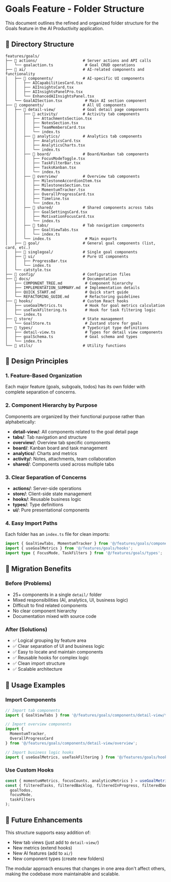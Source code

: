 # Goals Feature - Folder Structure

This document outlines the refined and organized folder structure for the Goals feature in the AI Productivity application.

## 📁 Directory Structure

```
features/goals/
├── 📂 actions/                    # Server actions and API calls
│   └── goalaction.ts              # Goal CRUD operations
├── 📂 ai/                         # AI-related components and functionality
│   ├── 📂 components/             # AI-specific UI components
│   │   ├── AICapabilitiesCard.tsx
│   │   ├── AIInsightsCard.tsx
│   │   ├── AIInsightsPanelPro.tsx
│   │   └── EnhancedAIInsightsPanel.tsx
│   └── GoalAISection.tsx          # Main AI section component
├── 📂 components/                 # All UI components
│   ├── 📂 detail-view/            # Goal detail page components
│   │   ├── 📂 activity/           # Activity tab components
│   │   │   ├── AttachmentsSection.tsx
│   │   │   ├── NotesSection.tsx
│   │   │   ├── TeamMembersCard.tsx
│   │   │   └── index.ts
│   │   ├── 📂 analytics/          # Analytics tab components
│   │   │   ├── AnalyticsCard.tsx
│   │   │   ├── AnalyticsCharts.tsx
│   │   │   └── index.ts
│   │   ├── 📂 board/              # Board/Kanban tab components
│   │   │   ├── FocusModeToggle.tsx
│   │   │   ├── TaskFilterBar.tsx
│   │   │   ├── TasksKanban.tsx
│   │   │   └── index.ts
│   │   ├── 📂 overview/           # Overview tab components
│   │   │   ├── MilestoneAccordionItem.tsx
│   │   │   ├── MilestonesSection.tsx
│   │   │   ├── MomentumTracker.tsx
│   │   │   ├── OverallProgressCard.tsx
│   │   │   ├── Timeline.tsx
│   │   │   └── index.ts
│   │   ├── 📂 shared/             # Shared components across tabs
│   │   │   ├── GoalSettingsCard.tsx
│   │   │   ├── MotivationFocusCard.tsx
│   │   │   └── index.ts
│   │   ├── 📂 tabs/               # Tab navigation components
│   │   │   ├── GoalViewTabs.tsx
│   │   │   └── index.ts
│   │   └── index.ts               # Main exports
│   ├── 📂 goal/                   # General goal components (list, card, etc.)
│   ├── 📂 singlegoal/             # Single goal components
│   ├── 📂 ui/                     # Pure UI components
│   │   ├── ProgressBar.tsx
│   │   └── index.ts
│   └── catstyle.tsx
├── 📂 config/                     # Configuration files
├── 📂 docs/                       # Documentation
│   ├── COMPONENT_TREE.md          # Component hierarchy
│   ├── IMPLEMENTATION_SUMMARY.md  # Implementation details
│   ├── QUICK_START.md             # Quick start guide
│   └── REFACTORING_GUIDE.md       # Refactoring guidelines
├── 📂 hooks/                      # Custom React hooks
│   ├── useGoalMetrics.ts          # Hook for goal metrics calculation
│   ├── useTaskFiltering.ts        # Hook for task filtering logic
│   └── index.ts
├── 📂 store/                      # State management
│   └── GoalStore.ts               # Zustand store for goals
├── 📂 types/                      # TypeScript type definitions
│   ├── detail-view.ts             # Types for detail view components
│   ├── goalSchema.ts              # Goal schema and types
│   └── index.ts
└── 📂 utils/                      # Utility functions
```

## 🎯 Design Principles

### 1. **Feature-Based Organization**
Each major feature (goals, subgoals, todos) has its own folder with complete separation of concerns.

### 2. **Component Hierarchy by Purpose**
Components are organized by their functional purpose rather than alphabetically:
- **detail-view/**: All components related to the goal detail page
- **tabs/**: Tab navigation and structure
- **overview/**: Overview tab specific components
- **board/**: Kanban board and task management
- **analytics/**: Charts and metrics
- **activity/**: Notes, attachments, team collaboration
- **shared/**: Components used across multiple tabs

### 3. **Clear Separation of Concerns**
- **actions/**: Server-side operations
- **store/**: Client-side state management
- **hooks/**: Reusable business logic
- **types/**: Type definitions
- **ui/**: Pure presentational components

### 4. **Easy Import Paths**
Each folder has an `index.ts` file for clean imports:
```typescript
import { GoalViewTabs, MomentumTracker } from '@/features/goals/components/detail-view';
import { useGoalMetrics } from '@/features/goals/hooks';
import type { FocusMode, TaskFilters } from '@/features/goals/types';
```

## 🔄 Migration Benefits

### Before (Problems)
- 25+ components in a single `detail/` folder
- Mixed responsibilities (AI, analytics, UI, business logic)
- Difficult to find related components
- No clear component hierarchy
- Documentation mixed with source code

### After (Solutions)
- ✅ Logical grouping by feature area
- ✅ Clear separation of UI and business logic
- ✅ Easy to locate and maintain components
- ✅ Reusable hooks for complex logic
- ✅ Clean import structure
- ✅ Scalable architecture

## 📝 Usage Examples

### Import Components
```typescript
// Import tab components
import { GoalViewTabs } from '@/features/goals/components/detail-view/tabs';

// Import overview components
import { 
  MomentumTracker, 
  OverallProgressCard 
} from '@/features/goals/components/detail-view/overview';

// Import business logic hooks
import { useGoalMetrics, useTaskFiltering } from '@/features/goals/hooks';
```

### Use Custom Hooks
```typescript
const { momentumMetrics, focusCounts, analyticsMetrics } = useGoalMetrics(goalTodos, goalId);
const { filteredTasks, filteredBacklog, filteredInProgress, filteredDone } = useTaskFiltering(
  goalTodos, 
  focusMode, 
  taskFilters
);
```

## 🚀 Future Enhancements

This structure supports easy addition of:
- New tab views (just add to `detail-view/`)
- New metrics (extend hooks)
- New AI features (add to `ai/`)
- New component types (create new folders)

The modular approach ensures that changes in one area don't affect others, making the codebase more maintainable and scalable.

